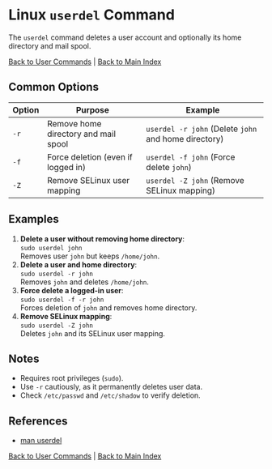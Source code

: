 # Linux `userdel` Command

The `userdel` command deletes a user account and optionally its home directory and mail spool.

[Back to User Commands](../user.md) | [Back to Main Index](../../README.md)

## Common Options

| Option | Purpose | Example |
|--------|---------|---------|
| `-r` | Remove home directory and mail spool | `userdel -r john` (Delete `john` and home directory) |
| `-f` | Force deletion (even if logged in) | `userdel -f john` (Force delete `john`) |
| `-Z` | Remove SELinux user mapping | `userdel -Z john` (Remove SELinux mapping) |

## Examples
1. **Delete a user without removing home directory**:  
   `sudo userdel john`  
   Removes user `john` but keeps `/home/john`.
2. **Delete a user and home directory**:  
   `sudo userdel -r john`  
   Removes `john` and deletes `/home/john`.
3. **Force delete a logged-in user**:  
   `sudo userdel -f -r john`  
   Forces deletion of `john` and removes home directory.
4. **Remove SELinux mapping**:  
   `sudo userdel -Z john`  
   Deletes `john` and its SELinux user mapping.

## Notes
- Requires root privileges (`sudo`).
- Use `-r` cautiously, as it permanently deletes user data.
- Check `/etc/passwd` and `/etc/shadow` to verify deletion.

## References
- [man userdel](https://man7.org/linux/man-pages/man8/userdel.8.html)

[Back to User Commands](../user.md) | [Back to Main Index](../../README.md)
